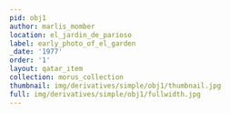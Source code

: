 ```yaml
---
pid: obj1
author: marlis_momber
location: el_jardin_de_parioso
label: early_photo_of_el_garden
_date: '1977'
order: '1'
layout: qatar_item
collection: morus_collection
thumbnail: img/derivatives/simple/obj1/thumbnail.jpg
full: img/derivatives/simple/obj1/fullwidth.jpg
---
```

